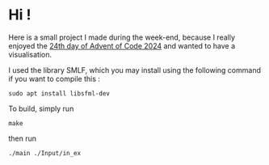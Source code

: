 # Hi ! 

Here is a small project I made during the week-end, because I really enjoyed the [24th day of Advent of Code 2024](https://adventofcode.com/2020/day/24) and wanted to have a visualisation.

I used the library SMLF, which you may install using the following command if you want to compile this : 
```
sudo apt install libsfml-dev
```

To build, simply run   
```
make
```
then run  
```
./main ./Input/in_ex
```